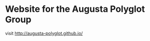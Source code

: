 Website for the Augusta Polyglot Group
==========================

visit http://augusta-polyglot.github.io/

